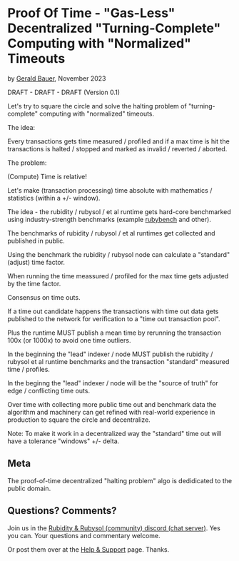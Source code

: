 # Proof Of Time  - "Gas-Less" Decentralized "Turning-Complete" Computing with "Normalized" Timeouts  

by [Gerald Bauer](https://github.com/geraldb),  November 2023


DRAFT - DRAFT - DRAFT  (Version 0.1)


Let's try to square the circle and solve the halting problem of "turning-complete" computing
with "normalized" timeouts.


The idea:

Every transactions gets time measured / profiled and if a max time is hit the transactions is halted / stopped and marked as invalid / reverted / aborted.


The problem:

(Compute) Time is relative!


Let's make (transaction processing) time absolute with mathematics / statistics (within a +/- window). 

The idea - the rubidity / rubysol / et al runtime gets hard-core benchmarked
using industry-strength benchmarks (example [rubybench](https://rubybench.org/) and other).

The benchmarks of rubidity / rubysol / et al runtimes 
get collected and published in public.


Using the benchmark the rubidity / rubysol node can calculate
a "standard" (adjust) time factor.

When running the time meassured / profiled for the max time
gets adjusted by the time factor.

Consensus on time outs.

If a time out candidate happens the transactions with time out data
gets published to the network for verification to a "time out transaction pool". 

Plus the runtime MUST publish a mean time 
by rerunning the transaction 100x (or 1000x) to avoid one time outliers.

In the beginning the "lead" indexer / node MUST publish the 
rubidity / rubysol et al runtime benchmarks and
the transaction "standard" measured time / profiles.  

In the beginng the "lead" indexer / node will be the "source of truth" 
for edge / conflicting time outs.  

Over time with collecting more public time out and benchmark data
the algorithm and machinery can get refined with real-world experience in production 
to square the circle and decentralize.


Note: To make it work in a decentralized way the "standard" time out
will have a tolerance "windows" +/- delta. 





## Meta

The proof-of-time decentralized "halting problem" algo is dedidicated to the public domain.



## Questions? Comments?

Join us in the [Rubidity & Rubysol (community) discord (chat server)](https://discord.gg/3JRnDUap6y). Yes you can.
Your questions and commentary welcome.

Or post them over at the [Help & Support](https://github.com/geraldb/help) page. Thanks.

